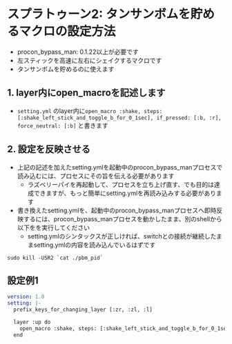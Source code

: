# スプラトゥーン2: タンサンボムを貯めるマクロの設定方法

* procon_bypass_man: 0.1.22以上が必要です
* 左スティックを高速に左右にシェイクするマクロです
* タンサンボムを貯めるのに使えます

## 1. layer内にopen_macroを記述します
* `setting.yml` のlayer内に`open_macro :shake, steps: [:shake_left_stick_and_toggle_b_for_0_1sec], if_pressed: [:b, :r], force_neutral: [:b]` と書きます

## 2. 設定を反映させる
* 上記の記述を加えたsetting.ymlを起動中のprocon_bypass_manプロセスで読み込むには、プロセスにその旨を伝える必要があります
    * ラズベリーパイを再起動して、プロセスを立ち上げ直す、でも目的は達成できますが、もっと簡単にsetting.ymlを再読み込みする必要があります
* 書き換えたsetting.ymlを、起動中のprocon_bypass_manプロセスへ即時反映するには、procon_bypass_manプロセスを動かしたまま、別のshellから 以下をを実行してください
    * setting.ymlのシンタックスが正しければ、switchとの接続が継続したままsetting.ymlの内容を読み込んでいるはずです

```shell
sudo kill -USR2 `cat ./pbm_pid`
```

## 設定例1
```yaml
version: 1.0
setting: |-
  prefix_keys_for_changing_layer [:zr, :zl, :l]

  layer :up do
    open_macro :shake, steps: [:shake_left_stick_and_toggle_b_for_0_1sec], if_pressed: [:b, :r], force_neutral: [:b]
  end
```

